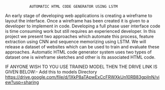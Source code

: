                AUTOMATIC HTML CODE GENERATOR USING LSTM

An early stage of developing web applications is creating a wireframe to layout the
interface. Once a wireframe has been created it is given to a developer to implement in
code. Developing a full phase user interface code is time consuming work but still requires
an experienced developer. In this project we present two approaches which automate this
process, feature extraction using CNN and sequence memorizing using LSTM. We will
release a dataset of websites which can be used to train and evaluate these approaches.
Automatic HTML code generator system uses two types of dataset one is wireframe
sketches and other is its associated HTML code. 

IF ANYONE WISH TO YOU USE TRAINED MODEL THEN THE DRIVE LINK IS GIVEN BELOW:-
Add this to models Directory
https://drive.google.com/file/d/1XkP8aTApwExCcFRWXkUn10RB83gpjlnN/view?usp=sharing

